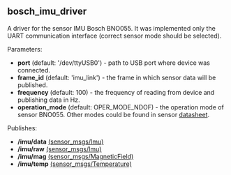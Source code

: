 ## bosch_imu_driver
A driver for the sensor IMU Bosch BNO055. It was implemented only the UART communication interface
(correct sensor mode should be selected).

Parameters:
- **port** (default: '/dev/ttyUSB0') - path to USB port where device was connected.
- **frame_id** (default: 'imu_link') - the frame in which sensor data will be published.
- **frequency** (default: 100) - the frequency of reading from device and publishing data in Hz.
- **operation_mode** (default: OPER_MODE_NDOF) - the operation mode of sensor BNO055. Other modes could be found in sensor [datasheet](https://www.bosch-sensortec.com/bst/products/all_products/bno055).

Publishes:
- **/imu/data** [(sensor_msgs/Imu)](http://docs.ros.org/api/sensor_msgs/html/msg/Imu.html)
- **/imu/raw** [(sensor_msgs/Imu)](http://docs.ros.org/api/sensor_msgs/html/msg/Imu.html)
- **/imu/mag** [(sensor_msgs/MagneticField)](http://docs.ros.org/api/sensor_msgs/html/msg/MagneticField.html)
- **/imu/temp** [(sensor_msgs/Temperature)](http://docs.ros.org/api/sensor_msgs/html/msg/Temperature.html)
